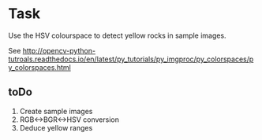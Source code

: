 # Task
Use the HSV colourspace to detect yellow rocks in sample images. 

See http://opencv-python-tutroals.readthedocs.io/en/latest/py_tutorials/py_imgproc/py_colorspaces/py_colorspaces.html

## toDo
1. Create sample images
2. RGB<->BGR<->HSV conversion
3. Deduce yellow ranges